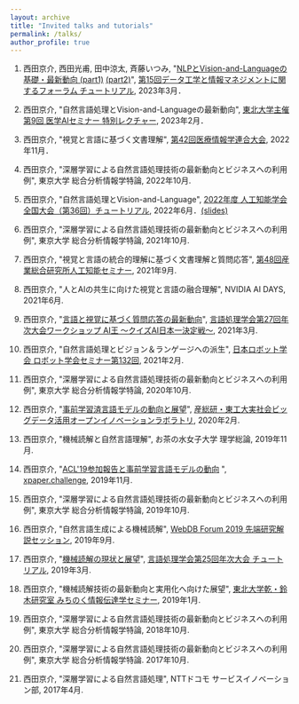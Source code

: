 ```yaml
---
layout: archive
title: "Invited talks and tutorials"
permalink: /talks/
author_profile: true
---
```


1. 西田京介, 西田光甫, 田中涼太, 斉藤いつみ, "[NLPとVision-and-Languageの基礎・最新動向 (part1)](https://speakerdeck.com/kyoun/deim-tutorial-part-1-nlp) [(part2)](https://speakerdeck.com/kyoun/deim-tutorial-part-2-vision-and-language)",  [第15回データ工学と情報マネジメントに関するフォーラム チュートリアル](https://event.dbsj.org/deim2023/post/tutorial.html), 2023年3月．

1. 西田京介, "自然言語処理とVision-and-Languageの最新動向", [東北大学主催 第9回 医学AIセミナー 特別レクチャー]((https://www.shp.hosp.tohoku.ac.jp/Clinical_AI/event/2023%e5%b9%b42%e6%9c%883%e6%97%a5%ef%bc%88%e9%87%91%ef%bc%89%e6%9d%b1%e5%8c%97%e5%a4%a7%e5%ad%a6%e4%b8%bb%e5%82%ac-%e7%ac%ac9%e5%9b%9e-%e5%8c%bb%e5%ad%a6ai%e3%82%bb%e3%83%9f%e3%83%8a%e3%83%bc/)), 2023年2月．

1. 西田京介, "視覚と言語に基づく文書理解", [第42回医療情報学連合大会](https://jcmi42.org/program.html), 2022年11月．

1. 西田京介, "深層学習による自然言語処理技術の最新動向とビジネスへの利用例", 東京大学 総合分析情報学特論, 2022年10月.

1. 西田京介, "自然言語処理とVision-and-Language",  [2022年度 人工知能学会全国大会（第36回）チュートリアル](https://www.ai-gakkai.or.jp/jsai2022/tutorial/), 2022年6月．[(slides)](https://speakerdeck.com/kyoun/a-tutorial-on-nlp-and-vision-and-language)

1. 西田京介, "深層学習による自然言語処理技術の最新動向とビジネスへの利用例", 東京大学 総合分析情報学特論, 2021年10月.

1. 西田京介, "視覚と言語の統合的理解に基づく文書理解と質問応答", [第48回産業総合研究所人工知能セミナー](https://www.airc.aist.go.jp/seminar_detail/seminar_048.html), 2021年9月.

1. 西田京介, "人とAIの共生に向けた視覚と言語の融合理解",  NVIDIA AI DAYS, 2021年6月.

1. 西田京介, "[言語と視覚に基づく質問応答の最新動向](https://speakerdeck.com/kyoun/recent-trends-in-vision-and-language-studies-for-qa)",  [言語処理学会第27回年次大会ワークショップ AI王 〜クイズAI日本一決定戦〜](https://sites.google.com/view/nlp2021-aio/), 2021年3月. 

1. 西田京介, "自然言語処理とビジョン＆ランゲージへの派生", [日本ロボット学会 ロボット学会セミナー第132回](https://www.rsj.or.jp/event/seminar/news/2021/s132.html), 2021年2月.

1. 西田京介, "深層学習による自然言語処理技術の最新動向とビジネスへの利用例", 東京大学 総合分析情報学特論, 2020年10月.

1. 西田京介, "[事前学習済言語モデルの動向と展望](https://speakerdeck.com/kyoun/survey-of-pretrained-language-models-f6319c84-a3bc-42ed-b7b9-05e2588b12c7)", [産総研・東工大実社会ビッグデータ活用オープンイノベーションラボラトリ](https://www.nlp.c.titech.ac.jp/news/2020/02/28/aitech.ja.html), 2020年2月. 

1. 西田京介, "機械読解と自然言語理解", お茶の水女子大学 理学総論, 2019年11月.

1. 西田京介, "[ACL'19参加報告と事前学習言語モデルの動向](https://speakerdeck.com/kyoun/survey-of-pretrained-language-models)
", [xpaper.challenge](https://techplay.jp/event/756314), 2019年11月. 

1. 西田京介, "深層学習による自然言語処理技術の最新動向とビジネスへの利用例", 東京大学 総合分析情報学特論, 2019年10月.

1. 西田京介, "自然言語生成による機械読解", [WebDB Forum 2019 先端研究解説セッション](https://db-event.jpn.org/webdbf2019/program.html#S2), 2019年9月.

1. 西田京介, "[機械読解の現状と展望](https://speakerdeck.com/kyoun/a-talk-on-machine-reading-comprehension-nlp2019)", [言語処理学会第25回年次大会 チュートリアル](https://www.anlp.jp/nlp2019/#tutorial), 2019年3月. 

1. 西田京介, "機械読解技術の最新動向と実用化へ向けた展望", [東北大学乾・鈴木研究室 みちのく情報伝達学セミナー](https://www.nlp.ecei.tohoku.ac.jp/research-meetings/mics/), 2019年1月.

1. 西田京介, "深層学習による自然言語処理技術の最新動向とビジネスへの利用例", 東京大学 総合分析情報学特論, 2018年10月.

1. 西田京介, "深層学習による自然言語処理技術の最新動向とビジネスへの利用例", 東京大学 総合分析情報学特論. 2017年10月.

1. 西田京介, "深層学習による自然言語処理", NTTドコモ サービスイノベーション部, 2017年4月.
